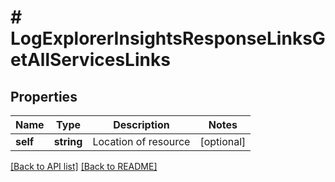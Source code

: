 # # LogExplorerInsightsResponseLinksGetAllServicesLinks

## Properties

Name | Type | Description | Notes
------------ | ------------- | ------------- | -------------
**self** | **string** | Location of resource | [optional] 


[[Back to API list]](../../README.md#endpoints) [[Back to README]](../../README.md)
